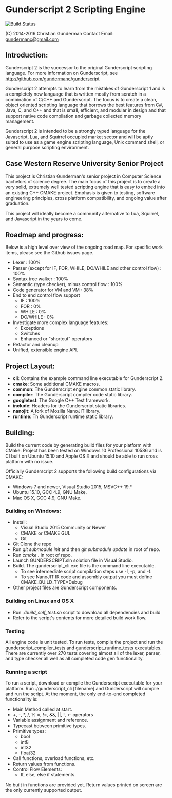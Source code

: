 # Gunderscript 2 Scripting Engine
[![Build Status](https://travis-ci.org/gundermanc/gunderscript-2.svg?branch=feature%2Fci_build)](https://travis-ci.org/gundermanc/gunderscript-2)

(C) 2014-2016 Christian Gunderman
Contact Email: gundermanc@gmail.com

## Introduction:
Gunderscript 2 is the successor to the original Gunderscript scripting language.
For more information on Gunderscript, see http://github.com/gundermanc/gunderscript

Gunderscript 2 attempts to learn from the mistakes of Gunderscript 1 and is a
completely new language that is written mostly from scratch in a combination of
C/C++ and Gunderscript. The focus is to create a clean, object oriented scripting
language that borrows the best features from C#, Java, C, and C++ and that is
small, efficient, and modular in design and that support native code compilation
and garbage collected memory management.

Gunderscript 2 is intended to be a strongly typed language for the Javascript,
Lua, and Squirrel occupied market sector and will be aptly suited to use as a
game engine scripting language, Unix command shell, or general purpose scripting
environment.

## Case Western Reserve University Senior Project
This project is Christian Gunderman's senior project in Computer Science
bachelors of science degree. The main focus of this project is to create a very
solid, extremely well tested scripting engine that is easy to embed into an existing
C++ CMAKE project. Emphasis is given to testing, software engineering principles,
cross platform compatibility, and ongoing value after graduation.

This project will ideally become a community alternative to Lua, Squirrel, and
Javascript in the years to come.

## Roadmap and progress:
Below is a high level over view of the ongoing road map. For specific work items,
please see the Github issues page.
  - Lexer : 100%
  - Parser (except for IF, FOR, WHILE, DO/WHILE and other control flow) : 100%
  - Syntax tree walker : 100%
  - Semantic (type checker), minus control flow : 100%
  - Code generator for VM and VM : 38%
  - End to end control flow support
    - IF : 100%
    - FOR : 0%
    - WHILE : 0%
    - DO/WHILE : 0%
  - Investigate more complex language features:
    - Exceptions
    - Switches
    - Enhanced or "shortcut" operators
  - Refactor and cleanup
  - Unified, extensible engine API.

## Project Layout:
  - **cli**: Contains the example command line executable for Gunderscript 2.
  - **cmake**: Some additional CMAKE macros.
  - **common**: The Gunderscript engine common static library.
  - **compiler**: The Gunderscript compiler code static library.
  - **googletest**: The Google C++ Test framework.
  - **include**: Headers for the Gunderscript static libraries.
  - **nanojit**: A fork of Mozilla NanoJIT library.
  - **runtime**: Th Gunderscript runtime static library.

## Building:
Build the current code by generating build files for your platform with CMake.
Project has been tested  on Windows 10 Professional 10586 and is CI built on
Ubuntu 15.10 and Apple OS X and should be able to run cross platform with no issue.

Officially Gunderscript 2 supports the following build configurations via CMAKE:
  - Windows 7 and newer, Visual Studio 2015, MSVC++ 19.*
  - Ubuntu 15.10, GCC 4.9, GNU Make.
  - Mac OS X, GCC 4.9, GNU Make.

### Building on Windows:
  - Install:
    - Visual Studio 2015 Community or Newer
    - CMAKE or CMAKE GUI.
    - Git
  - Git Clone the repo
  - Run *git submodule init* and then *git submodule update* in root of repo.
  - Run *cmake .* in root of repo.
  - Launch GUNDERSCRIPT.sln solution file in Visual Studio.
  - Build. The gunderscript_cli.exe file is the command line executable.
    - To see intermediate script compilation steps use -l, -p, and -t.
    - To see NanoJIT IR code and assembly output you must define CMAKE_BUILD_TYPE=Debug
  - Other project files are Gunderscript components.

### Building on Linux and OS X
  - Run *./build_self_test.sh* script to download all dependencies and build
  - Refer to the script's contents for more detailed build work flow.

### Testing
All engine code is unit tested. To run tests, compile the project and run the
gunderscript_compiler_tests and gunderscript_runtime_tests executables. There are
currently over 270 tests covering almost all of the lexer, parser, and type checker
all well as all completed code gen functionality.

### Running a script
To run a script, download or compile the Gunderscript executable for your platform.
Run ./gunderscript_cli [filename] and Gunderscript will compile and run the script.
At the moment, the only end-to-end completed functionality is:
  - Main Method called at start.
  - +, -, *, /, % =, !=, &&, ||, !, <- operators
  - Variable assignment and reference.
  - Typecast between primitive types.
  - Primitive types:
    - bool
    - int8
    - int32
    - float32
  - Call functions, overload functions, etc.
  - Return values from functions.
  - Control Flow Elements:
    - If, else, else if statements.

No built in functions are provided yet. Return values printed on screen are the only
currently supported output.
